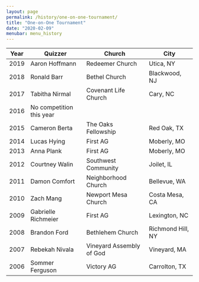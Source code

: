 ```yaml
---
layout: page
permalink: /history/one-on-one-tournament/
title: "One-on-One Tournament"
date: "2020-02-09"
menubar: menu_history
---
```


| Year | Quizzer                  | Church                   | City              |
| ---- | ------------------------ | ------------------------ | ----------------- |
| 2019 | Aaron Hoffmann           | Redeemer Church          | Utica, NY         |
| 2018 | Ronald Barr              | Bethel Church            | Blackwood, NJ     |
| 2017 | Tabitha Nirmal           | Covenant Life Church     | Cary, NC          |
| 2016 | No competition this year |                          |                   |
| 2015 | Cameron Berta            | The Oaks Fellowship      | Red Oak, TX       |
| 2014 | Lucas Hying              | First AG                 | Moberly, MO       |
| 2013 | Anna Plank               | First AG                 | Moberly, MO       |
| 2012 | Courtney Walin           | Southwest Community      | Joilet, IL        |
| 2011 | Damon Comfort            | Neighborhood Church      | Bellevue, WA      |
| 2010 | Zach Mang                | Newport Mesa Church      | Costa Mesa, CA    |
| 2009 | Gabrielle Richmeier      | First AG                 | Lexington, NC     |
| 2008 | Brandon Ford             | Bethlehem Church         | Richmond Hill, NY |
| 2007 | Rebekah Nivala           | Vineyard Assembly of God | Vineyard, MA      |
| 2006 | Sommer Ferguson          | Victory AG               | Carrolton, TX     |
